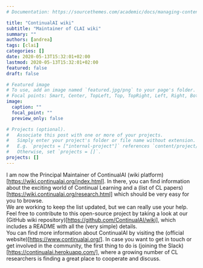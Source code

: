 ```yaml
---
# Documentation: https://sourcethemes.com/academic/docs/managing-content/

title: "ContinualAI wiki"
subtitle: "Maintainer of CLAI wiki"
summary: ""
authors: [andrea]
tags: [clai]
categories: []
date: 2020-05-13T15:32:01+02:00
lastmod: 2020-05-13T15:32:01+02:00
featured: false
draft: false

# Featured image
# To use, add an image named `featured.jpg/png` to your page's folder.
# Focal points: Smart, Center, TopLeft, Top, TopRight, Left, Right, BottomLeft, Bottom, BottomRight.
image:
  caption: ""
  focal_point: ""
  preview_only: false

# Projects (optional).
#   Associate this post with one or more of your projects.
#   Simply enter your project's folder or file name without extension.
#   E.g. `projects = ["internal-project"]` references `content/project/deep-learning/index.md`.
#   Otherwise, set `projects = []`.
projects: []
---
```

I am now the Principal Maintainer of ContinualAI (wiki platform)[https://wiki.continualai.org/index.html]. In there, you can find information about the exciting world of Continual Learning and a (list of CL papers)[https://wiki.continualai.org/research.html] which should be very easy for you to browse.  
We are working to keep the list updated, but we can really use your help. Feel free to contribute to this open-source project by taking a look at our (GitHub wiki repository)[https://github.com/ContinualAI/wiki], which includes a README with all the (very simple) details.  
You can find more information about ContinualAI by visiting the (official website)[https://www.continualai.org/]. In case you want to get in touch or get involved in the community, the first thing to do is (joining the Slack)[https://continualai.herokuapp.com/], where a growing number of CL researchers is finding a great place to cooperate and discuss.
